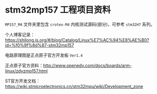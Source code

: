 # stm32mp157 工程项目资料

`MP157_M4` 文件夹里包含 `crotex-M4` 内核测试源码(部分)，可参考 `stm32H7` 系列。

个人博客记录：<https://shilong.js.org/#/blog/Catalog/Linux%E7%AC%94%E8%AE%B0?id=%f0%9f%8d%87-stm32mp157>

电路原理图是正点原子官方开发板 `Ver1.4`

正点原子官方资料：<http://www.openedv.com/docs/boards/arm-linux/zdyzmp157.html>

ST官方开发文档：<https://wiki.stmicroelectronics.cn/stm32mpu/wiki/Development_zone>
